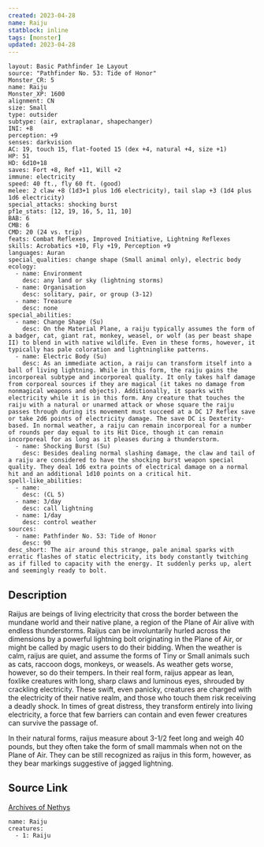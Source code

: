 ```yaml
---
created: 2023-04-28
name: Raiju
statblock: inline
tags: [monster]
updated: 2023-04-28
---
```

```statblock
layout: Basic Pathfinder 1e Layout
source: "Pathfinder No. 53: Tide of Honor"
Monster_CR: 5
name: Raiju
Monster_XP: 1600
alignment: CN
size: Small
type: outsider
subtype: (air, extraplanar, shapechanger)
INI: +8
perception: +9
senses: darkvision
AC: 19, touch 15, flat-footed 15 (dex +4, natural +4, size +1)
HP: 51
HD: 6d10+18
saves: Fort +8, Ref +11, Will +2
immune: electricity
speed: 40 ft., fly 60 ft. (good)
melee: 2 claw +8 (1d3+1 plus 1d6 electricity), tail slap +3 (1d4 plus 1d6 electricity)
special_attacks: shocking burst
pf1e_stats: [12, 19, 16, 5, 11, 10]
BAB: 6
CMB: 6
CMD: 20 (24 vs. trip)
feats: Combat Reflexes, Improved Initiative, Lightning Reflexes
skills: Acrobatics +10, Fly +19, Perception +9
languages: Auran
special_qualities: change shape (Small animal only), electric body
ecology:
  - name: Environment
    desc: any land or sky (lightning storms)
  - name: Organisation
    desc: solitary, pair, or group (3-12)
  - name: Treasure
    desc: none
special_abilities:
  - name: Change Shape (Su)
    desc: On the Material Plane, a raiju typically assumes the form of a badger, cat, giant rat, monkey, weasel, or wolf (as per beast shape II) to blend in with native wildlife. Even in these forms, however, it typically has pale coloration and lightninglike patterns.
  - name: Electric Body (Su)
    desc: As an immediate action, a raiju can transform itself into a ball of living lightning. While in this form, the raiju gains the incorporeal subtype and incorporeal quality. It only takes half damage from corporeal sources if they are magical (it takes no damage from nonmagical weapons and objects). Additionally, it sparks with electricity while it is in this form. Any creature that touches the raiju with a natural or unarmed attack or whose square the raiju passes through during its movement must succeed at a DC 17 Reflex save or take 2d6 points of electricity damage. The save DC is Dexterity-based. In normal weather, a raiju can remain incorporeal for a number of rounds per day equal to its Hit Dice, though it can remain incorporeal for as long as it pleases during a thunderstorm.
  - name: Shocking Burst (Su)
    desc: Besides dealing normal slashing damage, the claw and tail of a raiju are considered to have the shocking burst weapon special quality. They deal 1d6 extra points of electrical damage on a normal hit and an additional 1d10 points on a critical hit.
spell-like_abilities:
  - name:
    desc: (CL 5)
  - name: 3/day
    desc: call lightning
  - name: 1/day
    desc: control weather
sources:
  - name: Pathfinder No. 53: Tide of Honor
    desc: 90
desc_short: The air around this strange, pale animal sparks with erratic flashes of static electricity, its body constantly twitching as if filled to capacity with the energy. It suddenly perks up, alert and seemingly ready to bolt.
```
## Description
Raijus are beings of living electricity that cross the border between the mundane world and their native plane, a region of the Plane of Air alive with endless thunderstorms. Raijus can be involuntarily hurled across the dimensions by a powerful lightning bolt originating in the Plane of Air, or might be called by magic users to do their bidding. When the weather is calm, raijus are quiet, and assume the forms of Tiny or Small animals such as cats, raccoon dogs, monkeys, or weasels. As weather gets worse, however, so do their tempers. In their real form, raijus appear as lean, foxlike creatures with long, sharp claws and luminous eyes, shrouded by crackling electricity. These swift, even panicky, creatures are charged with the electricity of their native realm, and those who touch them risk receiving a deadly shock. In times of great distress, they transform entirely into living electricity, a force that few barriers can contain and even fewer creatures can survive the passage of.

In their natural forms, raijus measure about 3-1/2 feet long and weigh 40 pounds, but they often take the form of small mammals when not on the Plane of Air. They can be still recognized as raijus in this form, however, as they bear markings suggestive of jagged lightning.
## Source Link
[Archives of Nethys](https://aonprd.com/MonsterDisplay.aspx?ItemName=Raiju)
```encounter-table
name: Raiju
creatures:
  - 1: Raiju
```
